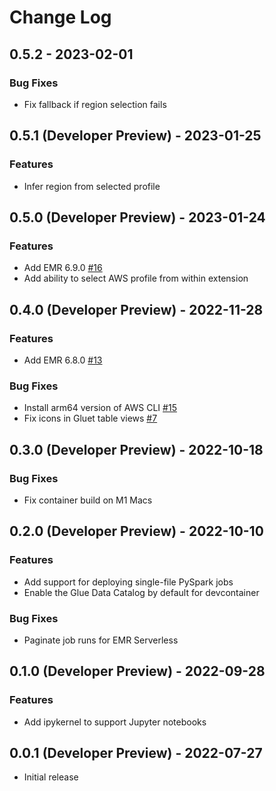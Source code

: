 # Change Log

## 0.5.2 - 2023-02-01

### Bug Fixes

- Fix fallback if region selection fails

## 0.5.1 (Developer Preview) - 2023-01-25

### Features

- Infer region from selected profile

## 0.5.0 (Developer Preview) - 2023-01-24

### Features

- Add EMR 6.9.0 [#16](https://github.com/awslabs/amazon-emr-vscode-toolkit/issues/16)
- Add ability to select AWS profile from within extension

## 0.4.0 (Developer Preview) - 2022-11-28

### Features

- Add EMR 6.8.0 [#13](https://github.com/awslabs/amazon-emr-vscode-toolkit/issues/13)

### Bug Fixes

- Install arm64 version of AWS CLI [#15](https://github.com/awslabs/amazon-emr-vscode-toolkit/issues/15)
- Fix icons in Gluet table views [#7](https://github.com/awslabs/amazon-emr-vscode-toolkit/issues/7)

## 0.3.0 (Developer Preview) - 2022-10-18

### Bug Fixes

- Fix container build on M1 Macs

## 0.2.0 (Developer Preview) - 2022-10-10

### Features

- Add support for deploying single-file PySpark jobs
- Enable the Glue Data Catalog by default for devcontainer

### Bug Fixes

- Paginate job runs for EMR Serverless

## 0.1.0 (Developer Preview) - 2022-09-28

### Features

- Add ipykernel to support Jupyter notebooks

## 0.0.1 (Developer Preview) - 2022-07-27

- Initial release

